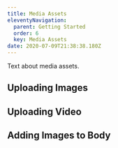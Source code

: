 ```yaml
---
title: Media Assets
eleventyNavigation:
  parent: Getting Started
  order: 6
  key: Media Assets
date: 2020-07-09T21:38:38.180Z
---
```

Text about media assets. 

## Uploading Images

## Uploading Video

## Adding Images to Body